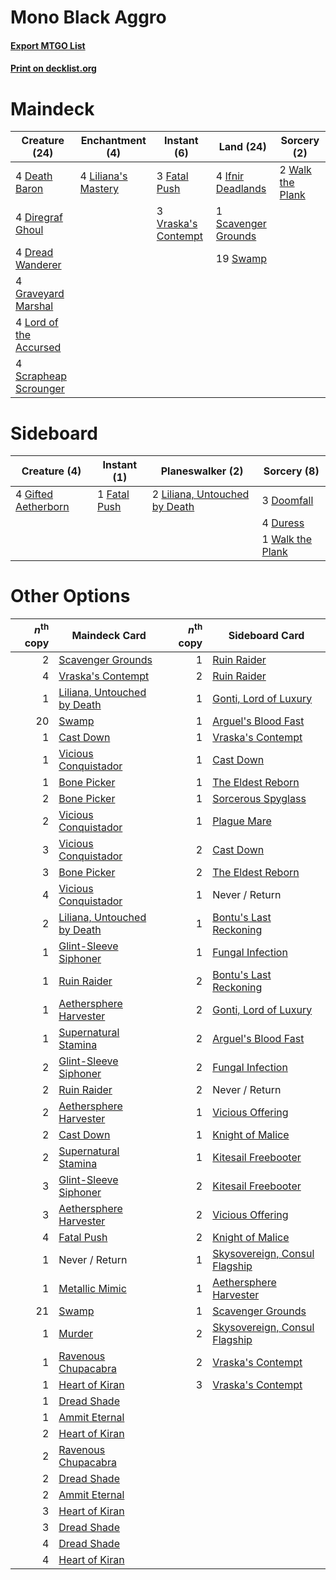 # Mono Black Aggro

#### [Export MTGO List](../collection/Mono%20Black%20Aggro/Mono%20Black%20Aggro.txt)
#### [Print on decklist.org](http://decklist.org/?deckmain=4%09Death%20Baron%0A4%09Diregraf%20Ghoul%0A4%09Dread%20Wanderer%0A3%09Fatal%20Push%0A4%09Graveyard%20Marshal%0A4%09Ifnir%20Deadlands%0A4%09Liliana's%20Mastery%0A4%09Lord%20of%20the%20Accursed%0A1%09Scavenger%20Grounds%0A4%09Scrapheap%20Scrounger%0A19%09Swamp%0A3%09Vraska's%20Contempt%0A2%09Walk%20the%20Plank&deckside=3%09Doomfall%0A4%09Duress%0A1%09Fatal%20Push%0A4%09Gifted%20Aetherborn%0A2%09Liliana,%20Untouched%20by%20Death%0A1%09Walk%20the%20Plank)
# Maindeck

|                                          Creature (24)                                          |                                       Enchantment (4)                                        |                                         Instant (6)                                          |                                          Land (24)                                           |                                        Sorcery (2)                                        |
|-------------------------------------------------------------------------------------------------|----------------------------------------------------------------------------------------------|----------------------------------------------------------------------------------------------|----------------------------------------------------------------------------------------------|-------------------------------------------------------------------------------------------|
|4 [Death Baron](http://gatherer.wizards.com/Pages/Card/Details.aspx?multiverseid=205322)         |4 [Liliana's Mastery](http://gatherer.wizards.com/Pages/Card/Details.aspx?multiverseid=426800)|3 [Fatal Push](http://gatherer.wizards.com/Pages/Card/Details.aspx?multiverseid=423724)       |4 [Ifnir Deadlands](http://gatherer.wizards.com/Pages/Card/Details.aspx?multiverseid=430868)  |2 [Walk the Plank](http://gatherer.wizards.com/Pages/Card/Details.aspx?multiverseid=435284)|
|4 [Diregraf Ghoul](http://gatherer.wizards.com/Pages/Card/Details.aspx?multiverseid=409630)      |                                                                                              |3 [Vraska's Contempt](http://gatherer.wizards.com/Pages/Card/Details.aspx?multiverseid=435283)|1 [Scavenger Grounds](http://gatherer.wizards.com/Pages/Card/Details.aspx?multiverseid=430871)|                                                                                           |
|4 [Dread Wanderer](http://gatherer.wizards.com/Pages/Card/Details.aspx?multiverseid=426790)      |                                                                                              |                                                                                              |19 [Swamp](http://gatherer.wizards.com/Pages/Card/Details.aspx?multiverseid=439603)           |                                                                                           |
|4 [Graveyard Marshal](http://gatherer.wizards.com/Pages/Card/Details.aspx?multiverseid=447235)   |                                                                                              |                                                                                              |                                                                                              |                                                                                           |
|4 [Lord of the Accursed](http://gatherer.wizards.com/Pages/Card/Details.aspx?multiverseid=426801)|                                                                                              |                                                                                              |                                                                                              |                                                                                           |
|4 [Scrapheap Scrounger](http://gatherer.wizards.com/Pages/Card/Details.aspx?multiverseid=417804) |                                                                                              |                                                                                              |                                                                                              |                                                                                           |


# Sideboard

|                                         Creature (4)                                         |                                      Instant (1)                                      |                                            Planeswalker (2)                                            |                                        Sorcery (8)                                        |
|----------------------------------------------------------------------------------------------|---------------------------------------------------------------------------------------|--------------------------------------------------------------------------------------------------------|-------------------------------------------------------------------------------------------|
|4 [Gifted Aetherborn](http://gatherer.wizards.com/Pages/Card/Details.aspx?multiverseid=423728)|1 [Fatal Push](http://gatherer.wizards.com/Pages/Card/Details.aspx?multiverseid=423724)|2 [Liliana, Untouched by Death](http://gatherer.wizards.com/Pages/Card/Details.aspx?multiverseid=447242)|3 [Doomfall](http://gatherer.wizards.com/Pages/Card/Details.aspx?multiverseid=430751)      |
|                                                                                              |                                                                                       |                                                                                                        |4 [Duress](http://gatherer.wizards.com/Pages/Card/Details.aspx?multiverseid=270465)        |
|                                                                                              |                                                                                       |                                                                                                        |1 [Walk the Plank](http://gatherer.wizards.com/Pages/Card/Details.aspx?multiverseid=435284)|


# Other Options

|*n*<sup>th</sup> copy|                                            Maindeck Card                                             |*n*<sup>th</sup> copy|                                             Sideboard Card                                             |
|--------------------:|------------------------------------------------------------------------------------------------------|--------------------:|--------------------------------------------------------------------------------------------------------|
|                    2|[Scavenger Grounds](http://gatherer.wizards.com/Pages/Card/Details.aspx?multiverseid=430871)          |                    1|[Ruin Raider](http://gatherer.wizards.com/Pages/Card/Details.aspx?multiverseid=435272)                  |
|                    4|[Vraska's Contempt](http://gatherer.wizards.com/Pages/Card/Details.aspx?multiverseid=435283)          |                    2|[Ruin Raider](http://gatherer.wizards.com/Pages/Card/Details.aspx?multiverseid=435272)                  |
|                    1|[Liliana, Untouched by Death](http://gatherer.wizards.com/Pages/Card/Details.aspx?multiverseid=447242)|                    1|[Gonti, Lord of Luxury](http://gatherer.wizards.com/Pages/Card/Details.aspx?multiverseid=417657)        |
|                   20|[Swamp](http://gatherer.wizards.com/Pages/Card/Details.aspx?multiverseid=439603)                      |                    1|[Arguel's Blood Fast](http://gatherer.wizards.com/Pages/Card/Details.aspx?multiverseid=439316)          |
|                    1|[Cast Down](http://gatherer.wizards.com/Pages/Card/Details.aspx?multiverseid=442969)                  |                    1|[Vraska's Contempt](http://gatherer.wizards.com/Pages/Card/Details.aspx?multiverseid=435283)            |
|                    1|[Vicious Conquistador](http://gatherer.wizards.com/Pages/Card/Details.aspx?multiverseid=435282)       |                    1|[Cast Down](http://gatherer.wizards.com/Pages/Card/Details.aspx?multiverseid=442969)                    |
|                    1|[Bone Picker](http://gatherer.wizards.com/Pages/Card/Details.aspx?multiverseid=426783)                |                    1|[The Eldest Reborn](http://gatherer.wizards.com/Pages/Card/Details.aspx?multiverseid=442978)            |
|                    2|[Bone Picker](http://gatherer.wizards.com/Pages/Card/Details.aspx?multiverseid=426783)                |                    1|[Sorcerous Spyglass](http://gatherer.wizards.com/Pages/Card/Details.aspx?multiverseid=435407)           |
|                    2|[Vicious Conquistador](http://gatherer.wizards.com/Pages/Card/Details.aspx?multiverseid=435282)       |                    1|[Plague Mare](http://gatherer.wizards.com/Pages/Card/Details.aspx?multiverseid=447250)                  |
|                    3|[Vicious Conquistador](http://gatherer.wizards.com/Pages/Card/Details.aspx?multiverseid=435282)       |                    2|[Cast Down](http://gatherer.wizards.com/Pages/Card/Details.aspx?multiverseid=442969)                    |
|                    3|[Bone Picker](http://gatherer.wizards.com/Pages/Card/Details.aspx?multiverseid=426783)                |                    2|[The Eldest Reborn](http://gatherer.wizards.com/Pages/Card/Details.aspx?multiverseid=442978)            |
|                    4|[Vicious Conquistador](http://gatherer.wizards.com/Pages/Card/Details.aspx?multiverseid=435282)       |                    1|Never / Return                                                                                          |
|                    2|[Liliana, Untouched by Death](http://gatherer.wizards.com/Pages/Card/Details.aspx?multiverseid=447242)|                    1|[Bontu's Last Reckoning](http://gatherer.wizards.com/Pages/Card/Details.aspx?multiverseid=430749)       |
|                    1|[Glint-Sleeve Siphoner](http://gatherer.wizards.com/Pages/Card/Details.aspx?multiverseid=423729)      |                    1|[Fungal Infection](http://gatherer.wizards.com/Pages/Card/Details.aspx?multiverseid=442982)             |
|                    1|[Ruin Raider](http://gatherer.wizards.com/Pages/Card/Details.aspx?multiverseid=435272)                |                    2|[Bontu's Last Reckoning](http://gatherer.wizards.com/Pages/Card/Details.aspx?multiverseid=430749)       |
|                    1|[Aethersphere Harvester](http://gatherer.wizards.com/Pages/Card/Details.aspx?multiverseid=423809)     |                    2|[Gonti, Lord of Luxury](http://gatherer.wizards.com/Pages/Card/Details.aspx?multiverseid=417657)        |
|                    1|[Supernatural Stamina](http://gatherer.wizards.com/Pages/Card/Details.aspx?multiverseid=442098)       |                    2|[Arguel's Blood Fast](http://gatherer.wizards.com/Pages/Card/Details.aspx?multiverseid=439316)          |
|                    2|[Glint-Sleeve Siphoner](http://gatherer.wizards.com/Pages/Card/Details.aspx?multiverseid=423729)      |                    2|[Fungal Infection](http://gatherer.wizards.com/Pages/Card/Details.aspx?multiverseid=442982)             |
|                    2|[Ruin Raider](http://gatherer.wizards.com/Pages/Card/Details.aspx?multiverseid=435272)                |                    2|Never / Return                                                                                          |
|                    2|[Aethersphere Harvester](http://gatherer.wizards.com/Pages/Card/Details.aspx?multiverseid=423809)     |                    1|[Vicious Offering](http://gatherer.wizards.com/Pages/Card/Details.aspx?multiverseid=442998)             |
|                    2|[Cast Down](http://gatherer.wizards.com/Pages/Card/Details.aspx?multiverseid=442969)                  |                    1|[Knight of Malice](http://gatherer.wizards.com/Pages/Card/Details.aspx?multiverseid=442985)             |
|                    2|[Supernatural Stamina](http://gatherer.wizards.com/Pages/Card/Details.aspx?multiverseid=442098)       |                    1|[Kitesail Freebooter](http://gatherer.wizards.com/Pages/Card/Details.aspx?multiverseid=435264)          |
|                    3|[Glint-Sleeve Siphoner](http://gatherer.wizards.com/Pages/Card/Details.aspx?multiverseid=423729)      |                    2|[Kitesail Freebooter](http://gatherer.wizards.com/Pages/Card/Details.aspx?multiverseid=435264)          |
|                    3|[Aethersphere Harvester](http://gatherer.wizards.com/Pages/Card/Details.aspx?multiverseid=423809)     |                    2|[Vicious Offering](http://gatherer.wizards.com/Pages/Card/Details.aspx?multiverseid=442998)             |
|                    4|[Fatal Push](http://gatherer.wizards.com/Pages/Card/Details.aspx?multiverseid=423724)                 |                    2|[Knight of Malice](http://gatherer.wizards.com/Pages/Card/Details.aspx?multiverseid=442985)             |
|                    1|Never / Return                                                                                        |                    1|[Skysovereign, Consul Flagship](http://gatherer.wizards.com/Pages/Card/Details.aspx?multiverseid=417807)|
|                    1|[Metallic Mimic](http://gatherer.wizards.com/Pages/Card/Details.aspx?multiverseid=423831)             |                    1|[Aethersphere Harvester](http://gatherer.wizards.com/Pages/Card/Details.aspx?multiverseid=423809)       |
|                   21|[Swamp](http://gatherer.wizards.com/Pages/Card/Details.aspx?multiverseid=439603)                      |                    1|[Scavenger Grounds](http://gatherer.wizards.com/Pages/Card/Details.aspx?multiverseid=430871)            |
|                    1|[Murder](http://gatherer.wizards.com/Pages/Card/Details.aspx?multiverseid=442087)                     |                    2|[Skysovereign, Consul Flagship](http://gatherer.wizards.com/Pages/Card/Details.aspx?multiverseid=417807)|
|                    1|[Ravenous Chupacabra](http://gatherer.wizards.com/Pages/Card/Details.aspx?multiverseid=442093)        |                    2|[Vraska's Contempt](http://gatherer.wizards.com/Pages/Card/Details.aspx?multiverseid=435283)            |
|                    1|[Heart of Kiran](http://gatherer.wizards.com/Pages/Card/Details.aspx?multiverseid=423820)             |                    3|[Vraska's Contempt](http://gatherer.wizards.com/Pages/Card/Details.aspx?multiverseid=435283)            |
|                    1|[Dread Shade](http://gatherer.wizards.com/Pages/Card/Details.aspx?multiverseid=442976)                |                     |                                                                                                        |
|                    1|[Ammit Eternal](http://gatherer.wizards.com/Pages/Card/Details.aspx?multiverseid=430746)              |                     |                                                                                                        |
|                    2|[Heart of Kiran](http://gatherer.wizards.com/Pages/Card/Details.aspx?multiverseid=423820)             |                     |                                                                                                        |
|                    2|[Ravenous Chupacabra](http://gatherer.wizards.com/Pages/Card/Details.aspx?multiverseid=442093)        |                     |                                                                                                        |
|                    2|[Dread Shade](http://gatherer.wizards.com/Pages/Card/Details.aspx?multiverseid=442976)                |                     |                                                                                                        |
|                    2|[Ammit Eternal](http://gatherer.wizards.com/Pages/Card/Details.aspx?multiverseid=430746)              |                     |                                                                                                        |
|                    3|[Heart of Kiran](http://gatherer.wizards.com/Pages/Card/Details.aspx?multiverseid=423820)             |                     |                                                                                                        |
|                    3|[Dread Shade](http://gatherer.wizards.com/Pages/Card/Details.aspx?multiverseid=442976)                |                     |                                                                                                        |
|                    4|[Dread Shade](http://gatherer.wizards.com/Pages/Card/Details.aspx?multiverseid=442976)                |                     |                                                                                                        |
|                    4|[Heart of Kiran](http://gatherer.wizards.com/Pages/Card/Details.aspx?multiverseid=423820)             |                     |                                                                                                        |

